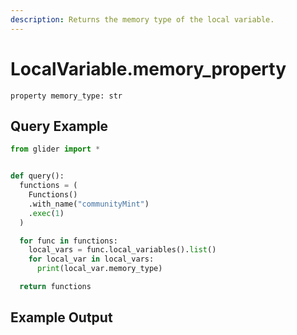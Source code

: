 ```yaml
---
description: Returns the memory type of the local variable.
---
```


# LocalVariable.memory\_property

`property memory_type: str`

## Query Example

```python
from glider import *


def query():
  functions = (
    Functions()
    .with_name("communityMint")
    .exec(1)
  )

  for func in functions:
    local_vars = func.local_variables().list()
    for local_var in local_vars:
      print(local_var.memory_type)

  return functions
```

## Example Output

<figure><img src="../../../../.gitbook/assets/Screenshot 2025-09-10 at 4.05.37 PM.png" alt=""><figcaption></figcaption></figure>
